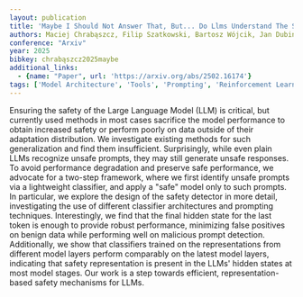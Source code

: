 ```yaml
---
layout: publication
title: 'Maybe I Should Not Answer That, But... Do Llms Understand The Safety Of Their Inputs?'
authors: Maciej Chrabąszcz, Filip Szatkowski, Bartosz Wójcik, Jan Dubiński, Tomasz Trzciński
conference: "Arxiv"
year: 2025
bibkey: chrabąszcz2025maybe
additional_links:
  - {name: "Paper", url: 'https://arxiv.org/abs/2502.16174'}
tags: ['Model Architecture', 'Tools', 'Prompting', 'Reinforcement Learning', 'Responsible AI']
---
```

Ensuring the safety of the Large Language Model (LLM) is critical, but
currently used methods in most cases sacrifice the model performance to obtain
increased safety or perform poorly on data outside of their adaptation
distribution. We investigate existing methods for such generalization and find
them insufficient. Surprisingly, while even plain LLMs recognize unsafe
prompts, they may still generate unsafe responses. To avoid performance
degradation and preserve safe performance, we advocate for a two-step
framework, where we first identify unsafe prompts via a lightweight classifier,
and apply a "safe" model only to such prompts. In particular, we explore the
design of the safety detector in more detail, investigating the use of
different classifier architectures and prompting techniques. Interestingly, we
find that the final hidden state for the last token is enough to provide robust
performance, minimizing false positives on benign data while performing well on
malicious prompt detection. Additionally, we show that classifiers trained on
the representations from different model layers perform comparably on the
latest model layers, indicating that safety representation is present in the
LLMs' hidden states at most model stages. Our work is a step towards efficient,
representation-based safety mechanisms for LLMs.
